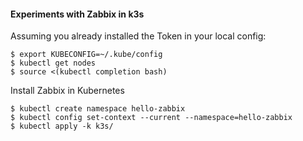 #### Experiments with Zabbix in k3s

Assuming you already installed the Token in your local config:

    $ export KUBECONFIG=~/.kube/config
    $ kubectl get nodes
    $ source <(kubectl completion bash)

Install Zabbix in Kubernetes

    $ kubectl create namespace hello-zabbix
    $ kubectl config set-context --current --namespace=hello-zabbix
    $ kubectl apply -k k3s/
